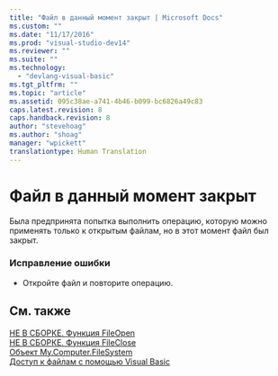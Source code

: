 ```yaml
---
title: "Файл в данный момент закрыт | Microsoft Docs"
ms.custom: ""
ms.date: "11/17/2016"
ms.prod: "visual-studio-dev14"
ms.reviewer: ""
ms.suite: ""
ms.technology: 
  - "devlang-visual-basic"
ms.tgt_pltfrm: ""
ms.topic: "article"
ms.assetid: 095c38ae-a741-4b46-b099-bc6826a49c83
caps.latest.revision: 8
caps.handback.revision: 8
author: "stevehoag"
ms.author: "shoag"
manager: "wpickett"
translationtype: Human Translation
---
```

# Файл в данный момент закрыт
Была предпринята попытка выполнить операцию, которую можно применять только к открытым файлам, но в этот момент файл был закрыт.  
  
### Исправление ошибки  
  
-   Откройте файл и повторите операцию.  
  
## См. также  
 [НЕ В СБОРКЕ. Функция FileOpen](http://msdn.microsoft.com/ru-ru/0f07e1df-d4ea-44a9-a21c-76aa2e242f81)   
 [НЕ В СБОРКЕ. Функция FileClose](http://msdn.microsoft.com/ru-ru/f307b39f-a996-4ff6-ab13-e0b05ea5ab91)   
 [Объект My.Computer.FileSystem](../../visual-basic/language-reference/objects/my-computer-filesystem-object.md)   
 [Доступ к файлам с помощью Visual Basic](../../visual-basic/developing-apps/programming/drives-directories-files/file-access.md)